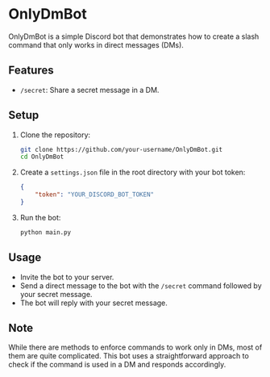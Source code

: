 # OnlyDmBot

OnlyDmBot is a simple Discord bot that demonstrates how to create a slash command that only works in direct messages (DMs).

## Features

- `/secret`: Share a secret message in a DM.

## Setup

1. Clone the repository:
    ```bash
    git clone https://github.com/your-username/OnlyDmBot.git
    cd OnlyDmBot
    ```

2. Create a `settings.json` file in the root directory with your bot token:
    ```json
    {
        "token": "YOUR_DISCORD_BOT_TOKEN"
    }
    ```

3. Run the bot:
    ```bash
    python main.py
    ```

## Usage

- Invite the bot to your server.
- Send a direct message to the bot with the `/secret` command followed by your secret message.
- The bot will reply with your secret message.

## Note

While there are methods to enforce commands to work only in DMs, most of them are quite complicated. This bot uses a straightforward approach to check if the command is used in a DM and responds accordingly.
